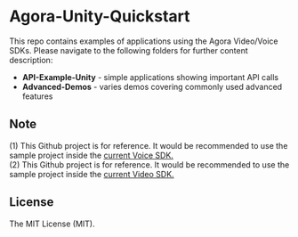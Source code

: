 # Agora-Unity-Quickstart

This repo contains examples of applications using the Agora Video/Voice SDKs.  Please navigate to the following folders for further content description:

* **API-Example-Unity** - simple applications showing important API calls
* **Advanced-Demos** - varies demos covering commonly used advanced features

## Note 
(1) This Github project is for reference.  It would be recommended to use the sample project inside the [current Voice SDK.](https://assetstore.unity.com/packages/audio/sound-fx/voices/agora-voice-sdk-for-unity-134505) </br>
(2) This Github project is for reference.  It would be recommended to use the sample project inside the [current Video SDK.](https://assetstore.unity.com/packages/tools/video/agora-video-sdk-for-unity-134502) </br>

## License
The MIT License (MIT).
